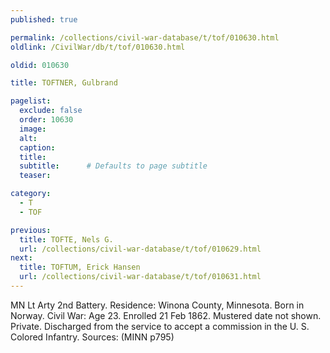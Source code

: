 ```yaml
---
published: true

permalink: /collections/civil-war-database/t/tof/010630.html
oldlink: /CivilWar/db/t/tof/010630.html

oldid: 010630

title: TOFTNER, Gulbrand

pagelist:
  exclude: false
  order: 10630
  image: 
  alt:
  caption:
  title:
  subtitle:      # Defaults to page subtitle
  teaser:

category: 
  - T 
  - TOF

previous:
  title: TOFTE, Nels G.
  url: /collections/civil-war-database/t/tof/010629.html  
next:
  title: TOFTUM, Erick Hansen
  url: /collections/civil-war-database/t/tof/010631.html   
---
```

MN Lt Arty 2nd Battery. Residence: Winona County, Minnesota. Born in Norway. Civil War: Age 23. Enrolled 21 Feb 1862. Mustered date not shown. Private. Discharged from the service to accept a commission in the U. S. Colored Infantry. Sources: (MINN p795)